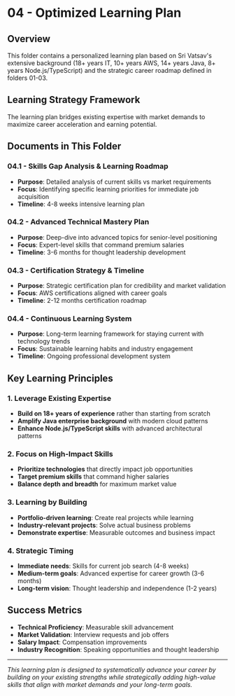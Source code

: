 # 04 - Optimized Learning Plan

## Overview
This folder contains a personalized learning plan based on Sri Vatsav's extensive background (18+ years IT, 10+ years AWS, 14+ years Java, 8+ years Node.js/TypeScript) and the strategic career roadmap defined in folders 01-03.

## Learning Strategy Framework
The learning plan bridges existing expertise with market demands to maximize career acceleration and earning potential.

## Documents in This Folder

### 04.1 - Skills Gap Analysis & Learning Roadmap
- **Purpose**: Detailed analysis of current skills vs market requirements
- **Focus**: Identifying specific learning priorities for immediate job acquisition
- **Timeline**: 4-8 weeks intensive learning plan

### 04.2 - Advanced Technical Mastery Plan
- **Purpose**: Deep-dive into advanced topics for senior-level positioning
- **Focus**: Expert-level skills that command premium salaries
- **Timeline**: 3-6 months for thought leadership development

### 04.3 - Certification Strategy & Timeline
- **Purpose**: Strategic certification plan for credibility and market validation
- **Focus**: AWS certifications aligned with career goals
- **Timeline**: 2-12 months certification roadmap

### 04.4 - Continuous Learning System
- **Purpose**: Long-term learning framework for staying current with technology trends
- **Focus**: Sustainable learning habits and industry engagement
- **Timeline**: Ongoing professional development system

## Key Learning Principles

### 1. Leverage Existing Expertise
- **Build on 18+ years of experience** rather than starting from scratch
- **Amplify Java enterprise background** with modern cloud patterns
- **Enhance Node.js/TypeScript skills** with advanced architectural patterns

### 2. Focus on High-Impact Skills
- **Prioritize technologies** that directly impact job opportunities
- **Target premium skills** that command higher salaries
- **Balance depth and breadth** for maximum market value

### 3. Learning by Building
- **Portfolio-driven learning**: Create real projects while learning
- **Industry-relevant projects**: Solve actual business problems
- **Demonstrate expertise**: Measurable outcomes and business impact

### 4. Strategic Timing
- **Immediate needs**: Skills for current job search (4-8 weeks)
- **Medium-term goals**: Advanced expertise for career growth (3-6 months)
- **Long-term vision**: Thought leadership and independence (1-2 years)

## Success Metrics
- **Technical Proficiency**: Measurable skill advancement
- **Market Validation**: Interview requests and job offers
- **Salary Impact**: Compensation improvements
- **Industry Recognition**: Speaking opportunities and thought leadership

---

*This learning plan is designed to systematically advance your career by building on your existing strengths while strategically adding high-value skills that align with market demands and your long-term goals.*